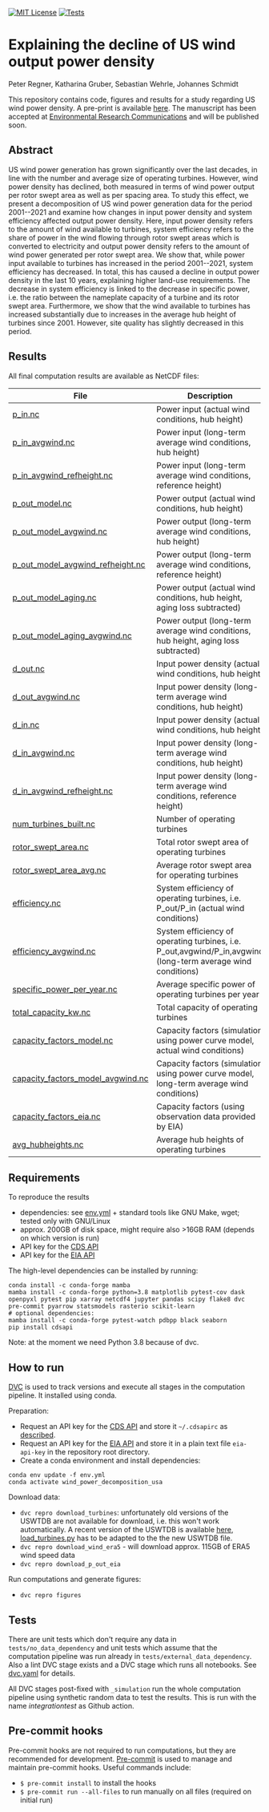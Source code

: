 [![MIT License](https://img.shields.io/github/license/inwe-boku/wind-repowering-usa.svg)](https://choosealicense.com/licenses/mit/)
[![Tests](https://github.com/inwe-boku/windpower-decomposition-usa-private/workflows/Tests/badge.svg)](https://github.com/inwe-boku/windpower-decomposition-usa-private/actions?query=workflow%3ATests)

Explaining the decline of US wind output power density
======================================================

Peter Regner, Katharina Gruber, Sebastian Wehrle, Johannes Schmidt

This repository contains code, figures and results for a study regarding US wind power density. A pre-print is available [here](https://arxiv.org/abs/2107.14699). The manuscript has been accepted at [Environmental Research Communications](https://iopscience.iop.org/journal/2515-7620) and will be published soon.



Abstract
--------

US wind power generation has grown significantly over the last decades, in line with the number and average size of operating turbines. However, wind power density has declined, both measured in terms of wind power output per rotor swept area as well as per spacing area. To study this effect, we present a decomposition of US wind power generation data for the period 2001--2021 and examine how changes in input power density and system efficiency affected output power density. Here, input power density refers to the amount of wind available to turbines, system efficiency refers to the share of power in the wind flowing through rotor swept areas which is converted to electricity and output power density refers to the amount of wind power generated per rotor swept area. We show that, while power input available to turbines has increased in the period 2001--2021, system efficiency has decreased. In total, this has caused a decline in output power density in the last 10 years, explaining higher land-use requirements. The decrease in system efficiency is linked to the decrease in specific power, i.e. the ratio between the nameplate capacity of a turbine and its rotor swept area. Furthermore, we show that the wind available to turbines has increased substantially due to increases in the average hub height of turbines since 2001. However, site quality has slightly decreased in this period.


Results
-------

All final computation results are available as NetCDF files:

| File                                                                                               | Description                                                                                                  | Unit            |
| -------------------------------------------------------------------------------------------------- | ------------------------------------------------------------------------------------------------------------ | --------------- |
| [p_in.nc](data/output/results/p_in.nc)                                                             | Power input (actual wind conditions, hub height)                                                             | GW              |
| [p_in_avgwind.nc](data/output/results/p_in_avgwind.nc)                                             | Power input (long-term average wind conditions, hub height)                                                  | GW              |
| [p_in_avgwind_refheight.nc](data/output/results/p_in_avgwind_refheight.nc)                         | Power input (long-term average wind conditions, reference height)                                            | GW              |
| [p_out_model.nc](data/output/results/p_out_model.nc)                                               | Power output (actual wind conditions, hub height)                                                            | GW              |
| [p_out_model_avgwind.nc](data/output/results/p_out_model_avgwind.nc)                               | Power output (long-term average wind conditions, hub height)                                                 | GW              |
| [p_out_model_avgwind_refheight.nc](data/output/results/p_out_model_avgwind_refheight.nc)           | Power output (long-term average wind conditions, reference height)                                           | GW              |
| [p_out_model_aging.nc](data/output/results/p_out_model_aging.nc)                                   | Power output (actual wind conditions, hub height, aging loss subtracted)                                     | GW              |
| [p_out_model_aging_avgwind.nc](data/output/results/p_out_model_aging_avgwind.nc)                   | Power output (long-term average wind conditions, hub height, aging loss subtracted)                          | GW              |
| [d_out.nc](data/output/results/d_out.nc)                                                           | Input power density (actual wind conditions, hub height)                                                     | W/m^2           |
| [d_out_avgwind.nc](data/output/results/d_out_avgwind.nc)                                           | Input power density (long-term average wind conditions, hub height)                                          | W/m^2           |
| [d_in.nc](data/output/results/d_in.nc)                                                             | Input power density (actual wind conditions, hub height)                                                     | W/m^2           |
| [d_in_avgwind.nc](data/output/results/d_in_avgwind.nc)                                             | Input power density (long-term average wind conditions, hub height)                                          | W/m^2           |
| [d_in_avgwind_refheight.nc](data/output/results/d_in_avgwind_refheight.nc)                         | Input power density (long-term average wind conditions, reference height)                                    | W/m^2           |
| [num_turbines_built.nc](data/output/results/num_turbines_built.nc)                                 | Number of operating turbines                                                                                 | dimensionless   |
| [rotor_swept_area.nc](data/output/results/rotor_swept_area.nc)                                     | Total rotor swept area of operating turbines                                                                 | m^2             |
| [rotor_swept_area_avg.nc](data/output/results/rotor_swept_area_avg.nc)                             | Average rotor swept area for operating turbines                                                              | m^2             |
| [efficiency.nc](data/output/results/efficiency.nc)                                                 | System efficiency of operating turbines, i.e. P_out/P_in (actual wind conditions)                            | dimensionless   |
| [efficiency_avgwind.nc](data/output/results/efficiency_avgwind.nc)                                 | System efficiency of operating turbines, i.e. P_out,avgwind/P_in,avgwind (long-term average wind conditions) | dimensionless   |
| [specific_power_per_year.nc](data/output/results/specific_power_per_year.nc)                       | Average specific power of operating turbines per year                                                        | W/m^2           |
| [total_capacity_kw.nc](data/output/results/total_capacity_kw.nc)                                   | Total capacity of operating turbines                                                                         | KW              |
| [capacity_factors_model.nc](data/output/results/capacity_factors_model.nc)                         | Capacity factors (simulation using power curve model, actual wind conditions)                                | %               |
| [capacity_factors_model_avgwind.nc](data/output/results/capacity_factors_model_avgwind.nc)         | Capacity factors (simulation using power curve model, long-term average wind conditions)                     | %               |
| [capacity_factors_eia.nc](data/output/results/capacity_factors_eia.nc)                             | Capacity factors (using observation data provided by EIA)                                                    | %               |
| [avg_hubheights.nc](data/output/results/avg_hubheights.nc)                                         | Average hub heights of operating turbines                                                                    | m               |


Requirements
------------

To reproduce the results

* dependencies: see [env.yml](env.yml) + standard tools like GNU Make, wget; tested only with
  GNU/Linux
* approx. 200GB of disk space, might require also >16GB RAM (depends on which version is run)
* API key for the [CDS API](https://cds.climate.copernicus.eu/api-how-to)
* API key for the [EIA API](https://www.eia.gov/developer/)


The high-level dependencies can be installed by running:

```
conda install -c conda-forge mamba
mamba install -c conda-forge python=3.8 matplotlib pytest-cov dask openpyxl pytest pip xarray netcdf4 jupyter pandas scipy flake8 dvc pre-commit pyarrow statsmodels rasterio scikit-learn
# optional dependencies:
mamba install -c conda-forge pytest-watch pdbpp black seaborn
pip install cdsapi
```

Note: at the moment we need Python 3.8 because of dvc.


How to run
----------

[DVC](dvc.org/) is used to track versions and execute all stages in the computation pipeline. It
installed using conda.

Preparation:

* Request an API key for the [CDS API](https://cds.climate.copernicus.eu/api-how-to) and store it
  `~/.cdsapirc` as [described](https://cds.climate.copernicus.eu/api-how-to).
* Request an API key for the [EIA API](https://www.eia.gov/developer/) and store it in a plain text
  file `eia-api-key` in the repository root directory.
* Create a conda environment and install dependencies:
```
conda env update -f env.yml
conda activate wind_power_decomposition_usa
```

Download data:
* `dvc repro download_turbines`: unfortunately old versions of the USWTDB are not available for
  download, i.e. this won't work automatically. A recent version of the USWTDB is available [here](https://eerscmap.usgs.gov/uswtdb/data/), [load_turbines.py](src/load_turbines.py) has to be adapted to the the new USWTDB file.
* `dvc repro download_wind_era5` - will download approx. 115GB of ERA5 wind speed data
* `dvc repro download_p_out_eia`


Run computations and generate figures:
* `dvc repro figures`


Tests
-----

There are unit tests which don't require any data in `tests/no_data_dependency` and unit tests
which assume that the computation pipeline was run already in `tests/external_data_dependency`.
Also a lint DVC stage exists and a DVC stage which runs all notebooks. See [dvc.yaml](dvc.yaml) for
details.

All DVC stages post-fixed with `_simulation` run the whole computation pipeline using synthetic
random data to test the results. This is run with the name _integrationtest_ as Github action.


Pre-commit hooks
----------------

Pre-commit hooks are not required to run computations, but they are recommended for development.
[Pre-commit](https://pre-commit.com/) is used to manage and maintain pre-commit hooks.
Useful commands include:
- `$ pre-commit install` to install the hooks
- `$ pre-commit run --all-files` to run manually on all files (required on initial run)
